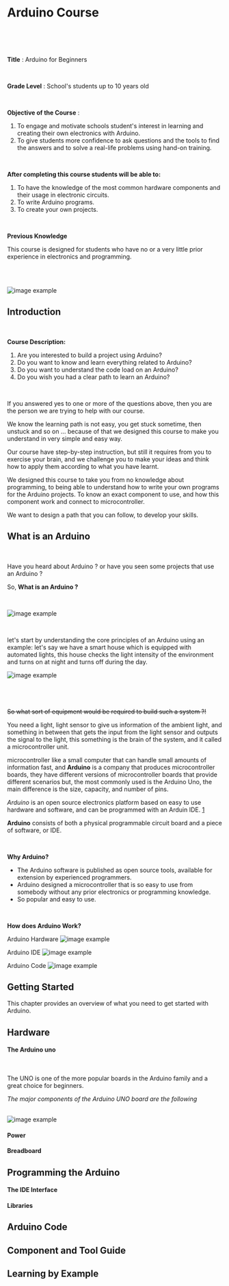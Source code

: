 <!--
author:   Abeer Abusobaih

email:    aabusobaih@gmail.com

version:  0.0.1

language: en

narrator:  US English Female

comment:  Try to write a short comment about
          your course, multiline is also okay.

link:     https://cdn.jsdelivr.net/chartist.js/latest/chartist.min.css

script:   https://cdn.jsdelivr.net/chartist.js/latest/chartist.min.js

import:   https://raw.githubusercontent.com/liaTemplates/AVR8js/main/README.md

-->

# Arduino Course

<br/>

<br/>

<br/>

**Title** :  Arduino for Beginners

<br/>

**Grade Level** :  School's students up to 10 years old

<br/>

**Objective of the Course** :

1. To engage and motivate schools student's interest in learning and creating their own electronics with Arduino.
2. To give students more confidence to ask questions and the tools to find the answers and to solve a real-life  problems using hand-on training.

<br/>

**After completing this course students will be able to:**

1. To have the knowledge of the most common hardware components and their usage in electronic circuits.
2. To  write Arduino programs.
3. To create your own projects.

<br/>


**Previous Knowledge**

This course is designed for students who have no or a very little prior experience in electronics and programming.

<br/>

<br/>

![image example](pic/main.jfif)

## Introduction
<br/>

**Course Description:**

1. Are you interested to build a project using Arduino?
2. Do you want to know and learn everything related to Arduino?
3. Do you want to understand the code load on an Arduino?
4. Do you wish you had a clear path to learn an Arduino?
<br/>

If you answered yes to one or more of the questions above, then you are the person we are trying to help with our course.
<br/>

We know the learning path is not easy, you get stuck sometime, then unstuck and so on ... because of that we designed this course to make you understand in very simple and easy way.

Our course have step-by-step instruction, but still it requires from you to exercise your brain, and we challenge you to make your ideas and think how to apply them according to what you have learnt.  

We designed this course to take you from no knowledge about programming, to being able to understand how to write your own programs for the Arduino projects. To know an exact component to use, and how this component work and connect to microcontroller.

We want to design a path that you can follow, to develop your skills.

## What is an Arduino
<br/>

Have you heard about Arduino ? or have you seen some projects that use an Arduino ?
<br/>

So, **What is an Arduino ?**

<br/>

  ![image example](pic/jj.jpg)

  <br/>


  let's start by understanding the core principles of an Arduino using an example:
  let's say we have a smart house which is equipped with automated lights, this house checks the light intensity of the environment and turns on at night and turns off during the day.


![image example](pic/R.jfif)  <br/> <br/> <br/> <br/> <br/>  ~~So what sort of equipment would be required to build such a system ?!~~ 

You need a light,  light sensor to give us information of the ambient light, and something in between that gets the input from the light sensor and outputs the signal to the light, this something is the brain of the system, and it called a microcontroller unit.

microcontroller like a small computer that can handle small amounts of information fast, and **Arduino** is a company that produces microcontroller boards, they have different versions of microcontroller boards that provide different scenarios but, the most commonly used is the Arduino Uno, the main difference is the size, capacity, and number of pins.

*Arduino* is an open source electronics platform based on easy to use hardware and software, and can be programmed with an Arduin IDE. [1](https://www.arduino.cc/en/guide/introduction)

**Arduino** consists of both a physical programmable circuit board and a piece of software, or IDE.

<br/>

**Why Arduino?**
<br/>

+ The Arduino software is published as open source tools, available for extension by experienced programmers.
+ Arduino designed a microcontroller that is so easy to use from somebody without any prior electronics or programming knowledge.
+ So popular and easy to use.
<br/>

**How does Arduino Work?**
<br/>

Arduino Hardware
![image example](pic/hello.jpg)

Arduino IDE
 ![image example](pic/IDE.png)

 Arduino Code
  ![image example](pic/code.png)




## Getting Started

This chapter provides an overview of what you need to get started with Arduino.

## Hardware
#### The Arduino uno
<br/>

The UNO is one of the more popular boards in the Arduino family and a great choice for beginners.
<br/>

 *The major components of the Arduino UNO board are the following*
 <br/>
 <br/>

![image example](pic/micro.png)
<br/>



#### Power
#### Breadboard

## Programming the Arduino
#### The IDE Interface
#### Libraries

## Arduino Code

## Component and Tool Guide

## Learning by Example
